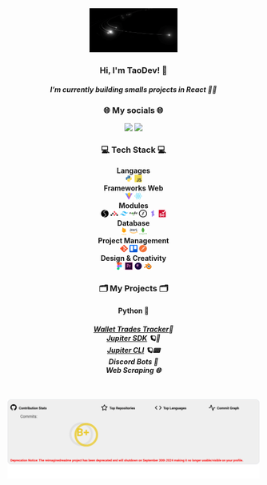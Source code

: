 <div align="center">
    <img src="https://github.com/0xTaoDev/0xTaoDev/blob/main/banner_github2.gif?raw=true" width="35%">
</div>

<div align="center">
    
### **Hi, I'm TaoDev!** 👋 
    
##### I’m currently building smalls projects in React 👷‍♂️

</div>

<div align="center">

### 🌐 My socials 🌐

<a href="https://discord.gg/QxwPGcXDp7"><img src="https://www.freepnglogos.com/uploads/discord-logo-png/anthrocon-twitter-quot-discord-user-wanna-21.png" width="3%"/></a>
<a href="https://twitter.com/0xTaoDev"><img src="https://www.freepnglogos.com/uploads/twitter-logo-png/twitter-logo-vector-png-clipart-1.png" width="3%"/></a>

</div>

<div align="center">

### 💻 Tech Stack 💻

**Langages**
<br>
<img src="https://github.com/devicons/devicon/blob/master/icons/python/python-original.svg" width="3%"/>
<img src="https://github.com/devicons/devicon/blob/master/icons/javascript/javascript-original.svg" width="3%"/>
<br>
**Frameworks Web**
<br>
<img src="https://github.com/devicons/devicon/blob/master/icons/vitejs/vitejs-original.svg" width="3%"/>
<img src="https://github.com/devicons/devicon/blob/master/icons/react/react-original.svg" width="3%"/>
<br>
**Modules**
<br>
<img src="https://github.com/devicons/devicon/blob/master/icons/swiper/swiper-original.svg" width="3%"/>
<img src="https://github.com/devicons/devicon/blob/master/icons/reactrouter/reactrouter-original.svg" width="3%"/>
<img src="https://github.com/devicons/devicon/blob/master/icons/tailwindcss/tailwindcss-original.svg" width="3%"/>
<img src="https://github.com/devicons/devicon/blob/master/icons/nodejs/nodejs-original-wordmark.svg" width="3%"/>
<img src="https://github.com/devicons/devicon/blob/master/icons/socketio/socketio-original.svg" width="3%"/>
<img src="https://github.com/devicons/devicon/blob/master/icons/axios/axios-plain.svg" width="3%"/>
<img src="https://github.com/devicons/devicon/blob/master/icons/selenium/selenium-original.svg" width="3%"/>
<br>
**Database**
<br>
<img src="https://github.com/devicons/devicon/blob/master/icons/firebase/firebase-plain-wordmark.svg" width="3%"/>
<img src="https://github.com/devicons/devicon/blob/master/icons/amazonwebservices/amazonwebservices-original-wordmark.svg" width="3%"/>
<img src="https://github.com/devicons/devicon/blob/master/icons/mongodb/mongodb-plain-wordmark.svg" width="3%"/>
<br>
**Project Management**
<br>
<img src="https://github.com/devicons/devicon/blob/master/icons/git/git-original.svg" width="3%"/>
<img src="https://github.com/devicons/devicon/blob/master/icons/trello/trello-original.svg" width="3%"/>
<img src="https://github.com/devicons/devicon/blob/master/icons/postman/postman-original.svg" width="3%"/>
<br>
**Design & Creativity**
<br>
<img src="https://github.com/devicons/devicon/blob/master/icons/figma/figma-original.svg" width="3%"/>
<img src="https://github.com/devicons/devicon/blob/master/icons/premierepro/premierepro-original.svg" width="3%"/>
<img src="https://github.com/devicons/devicon/blob/master/icons/aftereffects/aftereffects-original.svg" width="3%"/>
<img src="https://github.com/devicons/devicon/blob/master/icons/blender/blender-original.svg" width="3%"/>

</div>

<div align="center">

### 🗂️ My Projects 🗂️
  
#### Python 🐍
###### **[Wallet Trades Tracker](https://github.com/0xTaoDev/Wallet-Trades-Tracker)🔎<br>[Jupiter SDK](https://github.com/0xTaoDev/jupiter-python-sdk) 🪐🧰<br>[Jupiter CLI](https://github.com/0xTaoDev/jupiter-python-cli) 🪐📟<br>Discord Bots 👾<br>Web Scraping 🌐**

</div>

<div align="center">
<br>
<div align="center">
    <img src="https://github.com/0xTaoDev/0xTaoDev/blob/main/github_stats.svg?raw=true">
</div>

</div>
